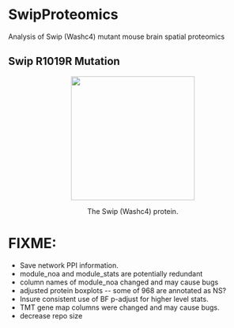 # SwipProteomics

Analysis of Swip (Washc4) mutant mouse brain spatial proteomics

## Swip R1019R Mutation

<p align="center">
  <img src="./models/Swip.gif" height="250" />
</p>
<p align="center">The Swip (Washc4) protein.<p align="center">

# FIXME:
* Save network PPI information.
* module_noa and module_stats are potentially redundant
* column names of module_noa changed and may cause bugs
* adjusted protein boxplots -- some  of 968 are annotated as NS?
* Insure consistent use of BF p-adjust for higher level stats.
* TMT gene map columns were changed  and may cause bugs.
* decrease repo size
